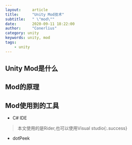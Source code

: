 ```yaml
---
layout:     article
title:      "Unity Mod技术"
subtitle:   " \"mod\""
date:       2020-09-11 18:22:00
author:     "Conerlius"
category: unity
keywords: unity, mod
tags:
    - unity
---
```


## Unity Mod是什么

## Mod的原理

## Mod使用到的工具

- C# IDE
  
> 本文使用的是Rider,也可以使用Visual studio{:.success}

- dotPeek